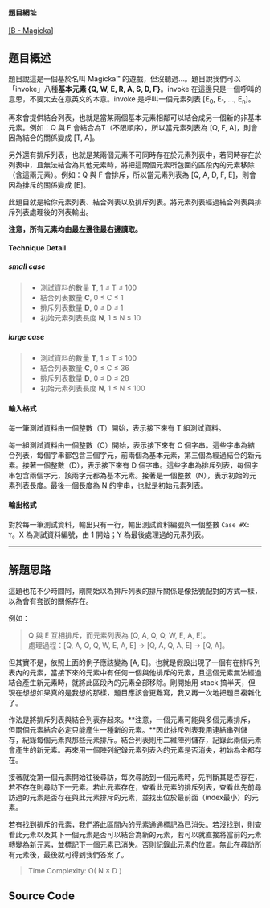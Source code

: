 <!--
[date]: 2011-05-09
[title]: [GCJ] 2011 Qualification - B - Magicka
[name]: gcj-2011-qualification-b-magicka
[tag]: programming | 程式編寫, Google Code Jam, simulation | 模擬
-->

#### 題目網址
[\[B - Magicka\]][1]

## 題目概述

題目說這是一個基於名叫 Magicka™ 的遊戲，但沒聽過…。題目說我們可以「invoke」八種**基本元素 {Q, W, E, R, A, S, D, F}**。invoke 在這邊只是一個呼叫的意思，不要太去在意英文的本意。invoke 是呼叫一個元素列表 [E<sub>0</sub>, E<sub>1</sub>, ..., E<sub>n</sub>]。

再來會提供結合列表，也就是當某兩個基本元素相鄰可以結合成另一個新的非基本元素。例如：Q 與 F 會結合為T（不限順序），所以當元素列表為 [Q, F, A]，則會因為結合的關係變成 [T, A]。

另外還有排斥列表，也就是某兩個元素不可同時存在於元素列表中，若同時存在於列表中，且無法結合為其他元素時，將把這兩個元素所包圍的區段內的元素移除（含這兩元素）。例如：Q 與 F 會排斥，所以當元素列表為 [Q, A, D, F, E]，則會因為排斥的關係變成 [E]。

此題目就是給你元素列表、結合列表以及排斥列表。將元素列表經過結合列表與排斥列表處理後的列表輸出。

**注意，所有元素均由最左邊往最右邊讀取。**

#### Technique Detail

##### small case
> - 測試資料的數量 **T**, 1 ≤ T ≤ 100
> - 結合列表數量 **C**, 0 ≤ C ≤ 1
> - 排斥列表數量 **D**, 0 ≤ D ≤ 1
> - 初始元素列表長度 **N**, 1 ≤ N ≤ 10

##### large case
> - 測試資料的數量 **T**, 1 ≤ T ≤ 100
> - 結合列表數量 **C**, 0 ≤ C ≤ 36
> - 排斥列表數量 **D**, 0 ≤ D ≤ 28
> - 初始元素列表長度 **N**, 1 ≤ N ≤ 100

#### 輸入格式

每一筆測試資料由一個整數（T）開始，表示接下來有 T 組測試資料。

每一組測試資料由一個整數（C）開始，表示接下來有 C 個字串。這些字串為結合列表，每個字串都包含三個字元，前兩個為基本元素，第三個為經過結合的新元素。接著一個整數（D），表示接下來有 D 個字串。這些字串為排斥列表，每個字串包含兩個字元，該兩字元都為基本元素。接著是一個整數（N），表示初始的元素列表長度。最後一個長度為 N 的字串，也就是初始元素列表。

#### 輸出格式

對於每一筆測試資料，輸出只有一行，輸出測試資料編號與一個整數 `Case #X: Y`。X 為測試資料編號，由 1 開始；Y 為最後處理過的元素列表。

---

## 解題思路

這題也花不少時間阿，剛開始以為排斥列表的排斥關係是像括號配對的方式一樣，以為會有套嵌的關係存在。

例如：

> Q 與 E 互相排斥，而元素列表為 [Q, A, Q, Q, W, E, A, E]。  
> 處理過程：[Q, A, Q, Q, W, E, A, E] → [Q, A, Q, A, E] → [Q, A]。

但其實不是，依照上面的例子應該變為 [A, E]。也就是假設出現了一個有在排斥列表內的元素，當接下來的元素中有任何一個與他排斥的元素，且這個元素無法經過結合產生新元素時，就將此區段內的元素全部移除。剛開始用 stack 搞半天，但現在想想如果真的是我想的那樣，題目應該會更難寫，我又再一次地把題目複雜化了。

作法是將排斥列表與結合列表存起來。**注意，一個元素可能與多個元素排斥，但兩個元素結合必定只能產生一種新的元素。**因此排斥列表我用連結串列儲存，紀錄每個元素與那些元素排斥。結合列表則用二維陣列儲存，記錄此兩個元素會產生的新元素。再來用一個陣列紀錄元素列表內的元素是否消失，初始為全都存在。

接著就從第一個元素開始往後尋訪，每次尋訪到一個元素時，先判斷其是否存在，若不存在則尋訪下一元素。若此元素存在，查看此元素的排斥列表，查看此先前尋訪過的元素是否存在與此元素排斥的元素，並找出位於最前面（index最小）的元素。

若有找到排斥的元素，我們將此區間內的元素通通標記為已消失。若沒找到，則查看此元素以及其下一個元素是否可以結合為新的元素，若可以就直接將當前的元素轉變為新元素，並標記下一個元素已消失。否則記錄此元素的位置。無此在尋訪所有元素後，最後就可得到我們答案了。

> Time Complexity: O( N × D )

## Source Code

<script src="https://gist.github.com/1619625.js?file=B%20-%20Magicka.cpp"></script>

[1]: http://code.google.com/codejam/contest/dashboard?c=975485#s=p1 "B - Magicka"

